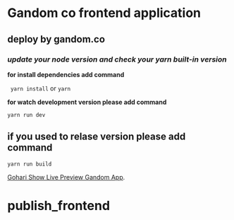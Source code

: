 # Gandom co frontend application #

## deploy by gandom.co

### *update your node version and check your yarn built-in version*

**for install dependencies add command**

`` yarn install`` or ``yarn``

**for watch development version please add command**

``yarn run dev``

## if you used to relase version please add command 
``yarn run build``

[Gohari Show Live Preview Gandom App](https://github.com/eng-mr-gohari/).
# publish_frontend
